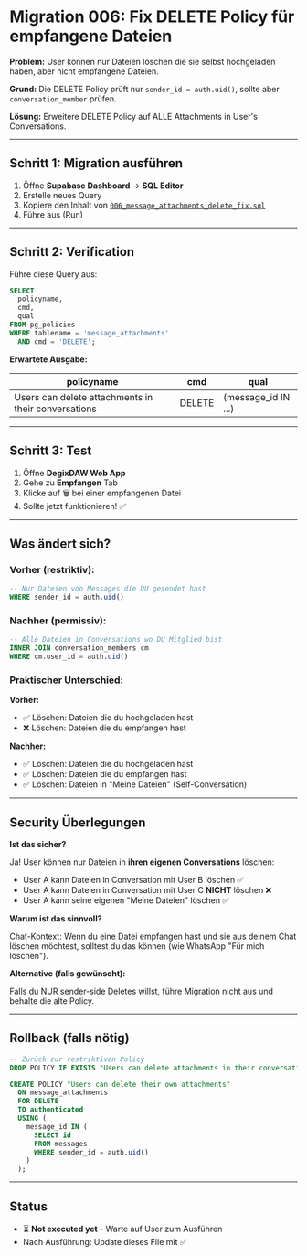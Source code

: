 # Migration 006: Fix DELETE Policy für empfangene Dateien

**Problem:** User können nur Dateien löschen die sie selbst hochgeladen haben, aber nicht empfangene Dateien.

**Grund:** Die DELETE Policy prüft nur `sender_id = auth.uid()`, sollte aber `conversation_member` prüfen.

**Lösung:** Erweitere DELETE Policy auf ALLE Attachments in User's Conversations.

---

## Schritt 1: Migration ausführen

1. Öffne **Supabase Dashboard** → **SQL Editor**
2. Erstelle neues Query
3. Kopiere den Inhalt von [`006_message_attachments_delete_fix.sql`](./006_message_attachments_delete_fix.sql)
4. Führe aus (Run)

---

## Schritt 2: Verification

Führe diese Query aus:

```sql
SELECT
  policyname,
  cmd,
  qual
FROM pg_policies
WHERE tablename = 'message_attachments'
  AND cmd = 'DELETE';
```

**Erwartete Ausgabe:**

| policyname | cmd | qual |
|-----------|-----|------|
| Users can delete attachments in their conversations | DELETE | (message_id IN ...) |

---

## Schritt 3: Test

1. Öffne **DegixDAW Web App**
2. Gehe zu **Empfangen** Tab
3. Klicke auf 🗑️ bei einer empfangenen Datei
4. Sollte jetzt funktionieren! ✅

---

## Was ändert sich?

### Vorher (restriktiv):
```sql
-- Nur Dateien von Messages die DU gesendet hast
WHERE sender_id = auth.uid()
```

### Nachher (permissiv):
```sql
-- Alle Dateien in Conversations wo DU Mitglied bist
INNER JOIN conversation_members cm
WHERE cm.user_id = auth.uid()
```

### Praktischer Unterschied:

**Vorher:**
- ✅ Löschen: Dateien die du hochgeladen hast
- ❌ Löschen: Dateien die du empfangen hast

**Nachher:**
- ✅ Löschen: Dateien die du hochgeladen hast
- ✅ Löschen: Dateien die du empfangen hast
- ✅ Löschen: Dateien in "Meine Dateien" (Self-Conversation)

---

## Security Überlegungen

**Ist das sicher?**

Ja! User können nur Dateien in **ihren eigenen Conversations** löschen:
- User A kann Dateien in Conversation mit User B löschen ✅
- User A kann Dateien in Conversation mit User C **NICHT** löschen ❌
- User A kann seine eigenen "Meine Dateien" löschen ✅

**Warum ist das sinnvoll?**

Chat-Kontext: Wenn du eine Datei empfangen hast und sie aus deinem Chat löschen möchtest, solltest du das können (wie WhatsApp "Für mich löschen").

**Alternative (falls gewünscht):**

Falls du NUR sender-side Deletes willst, führe Migration nicht aus und behalte die alte Policy.

---

## Rollback (falls nötig)

```sql
-- Zurück zur restriktiven Policy
DROP POLICY IF EXISTS "Users can delete attachments in their conversations" ON message_attachments;

CREATE POLICY "Users can delete their own attachments"
  ON message_attachments
  FOR DELETE
  TO authenticated
  USING (
    message_id IN (
      SELECT id
      FROM messages
      WHERE sender_id = auth.uid()
    )
  );
```

---

## Status

- ⏳ **Not executed yet** - Warte auf User zum Ausführen
- Nach Ausführung: Update dieses File mit ✅
